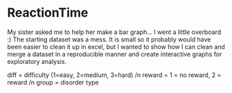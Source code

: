 # ReactionTime
My sister asked me to help her make a bar graph... I went a little overboard :)
The starting dataset was a mess.
It is small so it probably would have been easier to clean it up in excel, 
but I wanted to show how I can clean and merge a dataset in a reproducible manner
and create interactive graphs for exploratory analysis.

diff = difficulty (1=easy, 2=medium, 3=hard) /n
reward = 1 = no reward, 2 = reward /n
group = disorder type


